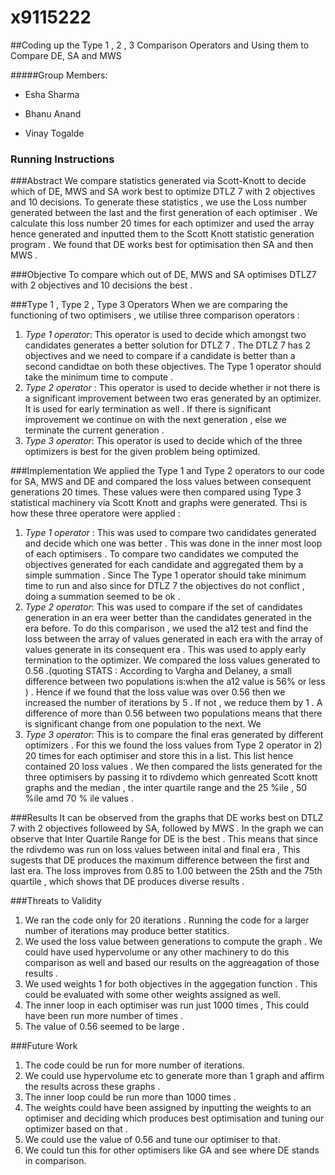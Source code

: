 # x9115222
##Coding up the Type 1 , 2 , 3 Comparison Operators and Using them to Compare DE, SA and MWS 

#####Group Members:

- Esha Sharma 

- Bhanu Anand

- Vinay Togalde

### Running Instructions 

###Abstract
We compare statistics generated via Scott-Knott to decide which of DE, MWS and SA work best to optimize DTLZ 7 with 2 objectives 
and 10 decisions. To generate these statistics , we use the Loss number generated between the last and the first generation of 
each optimiser . We calculate this loss number 20 times for each optimizer and used the array hence generated and inputted them 
to the Scott Knott statistic generation program . We found that DE works best for optimisation then SA and then MWS .

###Objective
To compare which out of DE, MWS and SA optimises DTLZ7 with 2 objectives and 10 decisions the best . 

###Type 1 , Type 2 , Type 3 Operators
When we are comparing the functioning of two optimisers , we utilise three comparison operators : 
  1.  *Type 1 operator*: This operator is used to decide which amongst two candidates generates a better solution for DTLZ 7 . The 
       DTLZ 7 has 2 objectives and we need to compare if a candidate is better than a second candidtae on both these objectives. The 
       Type 1 operator should take the minimum time to compute . 
  2.   *Type 2 operator* : This operator is used to decide whether ir not there is a significant improvement between two eras generated
        by an optimizer. It is used for early termination as well . If there is significant improvement we continue on with the next generation
        , else we terminate the current generation . 
  3.   *Type 3 operator*: This operator is used to decide which of the three optimizers is best for the given problem being optimized. 

###Implementation 
We applied the Type 1 and Type 2 operators to our code for SA, MWS and DE and compared the loss values between consequent generations
20 times. These values were then compared using Type 3 statistical machinery via Scott Knott and graphs were generated. Thsi is how 
these three operatore were applied : 
1.  *Type 1 operator* : This was used to compare two candidates generated and decide which one was better . This was done in the inner
most loop of each optimisers . To compare two candidates we computed the objectives generated for each candidate and aggregated them 
by a simple summation . Since The Type 1 operator should take minimum time to run and also since for DTLZ 7 the objectives do not
conflict , doing a summation seemed to be ok .
2. *Type 2 operator*: This was used to compare if the set of candidates generation in an era weer better than the candidates generated
in the era before. To do this comparison , we used the a12 test and find the loss between the array of values generated in each era 
with the array of values generate in its consequent era . This was used to apply early termination to the optimizer. We compared the
loss values generated to 0.56 .(quoting STATS :  According to Vargha and Delaney, a small difference between two populations is:when
the a12 value is 56% or less ) . Hence if we found that the loss value was over 0.56 then we increased the number of iterations by 5 .
If not , we reduce them by 1 . A difference of more than 0.56 between two populations means that there is significant change from one 
population to the next. We  
3. *Type 3 operator*: This is to compare the final eras generated by different optimizers . For this we found the loss values from Type
2 operator in 2) 20 times for each optimiser and store this in a list. This list hence contained 20 loss values . We then compared 
the lists generated for the three optimisers by passing it to rdivdemo which genreated Scott knott graphs and the median , the inter 
quartile range and the 25 %ile , 50 %ile amd 70 % ile values . 

###Results
It can be observed from the graphs that DE works best on DTLZ 7 with 2 objectives followeed by SA, followed by MWS . In the graph we can 
observe that Inter Quartile Range for DE is the best . This means that since the rdivdemo was run on loss values between inital and 
final era , This sugests that DE produces the maximum difference between the first and last era. The loss improves from  0.85 to 1.00 
between the 25th and the 75th quartile , which shows that DE produces diverse results . 


###Threats to Validity 
1. We ran the code only for 20 iterations . Running the code for a larger number of iterations may produce better statitics. 
2. We used the loss value between generations to compute the graph . We could have used hypervolume or any other machinery to do this 
comparison as well and based our results on the aggreagation of those results . 
3. We used weights 1 for both objectives in the aggegation function . This could be evaluated with some other weights assigned 
as well. 
4. The inner loop in each optimiser was run just 1000 times , This could have been run more number of times . 
5. The value of 0.56 seemed to be large . 


###Future Work 
1. The code could be run for more number of iterations. 
2. We could use hypervolume etc to generate more than 1 graph and affirm the results across these graphs . 
3. The inner loop could be run more than 1000 times . 
4. The weights could have been assigned by inputting the weights to an optimiser and deciding which produces best optimisation and 
tuning our optimizer based on that . 
5. We could use the value of 0.56 and tune our optimiser to that. 
6. We could tun this for other optimisers like GA and see where DE stands in comparison.



